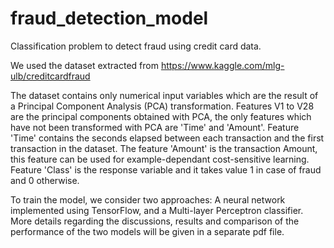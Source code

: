 # fraud_detection_model
Classification problem to detect fraud using credit card data.

We used the dataset extracted from https://www.kaggle.com/mlg-ulb/creditcardfraud

The dataset contains only numerical input variables which are the result of a Principal Component Analysis (PCA) transformation. Features V1 to V28 are the principal components obtained with PCA, the only features which have not been transformed with PCA are 'Time' and 'Amount'. Feature 'Time' contains the seconds elapsed between each transaction and the first transaction in the dataset. The feature 'Amount' is the transaction Amount, this feature can be used for example-dependant cost-sensitive learning. Feature 'Class' is the response variable and it takes value 1 in case of fraud and 0 otherwise.

To train the model, we consider two approaches: A neural network implemented using TensorFlow, and a Multi-layer Perceptron classifier. More details regarding the discussions, results and comparison of the performance of the two models will be given in a separate pdf file.
